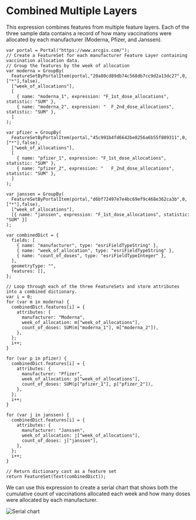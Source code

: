 # Combined Multiple Layers 

This expression combines features from multiple feature layers. Each of the three sample data contains a record of how many vaccinations were allocated by each manufacturer (Moderna, Pfizer, and Janssen).   

```
var portal = Portal("https://www.arcgis.com/");
// Create a FeatureSet for each manufacturer Feature Layer containing vaccination allocation data. 
// Group the features by the week of allocation 
var moderna = GroupBy(
  FeatureSetByPortalItem(portal,"20a80cd89db74c568db7cc9d2a13dc27",0,["*"],false),
  ["week_of_allocations"],
  [
    { name: "moderna_1", expression: "F_1st_dose_allocations", statistic: "SUM" },
    { name: "moderna_2", expression: "	F_2nd_dose_allocations", statistic: "SUM" },
  ]
);

var pfizer = GroupBy(
  FeatureSetByPortalItem(portal,"45c991b4fd6642be8256a6b55f809311",0,["*"],false),
  ["week_of_allocations"],
  [
    { name: "pfizer_1", expression: "F_1st_dose_allocations", statistic: "SUM" },
    { name: "pfizer_2", expression: "	F_2nd_dose_allocations", statistic: "SUM" },
  ]
);

var janssen = GroupBy(
  FeatureSetByPortalItem(portal,"d6bf72497e7e4bc69ef9c468e362ca3b",0,["*"],false),
  ["week_of_allocations"],
  [{ name: "janssen", expression: "F_1st_dose_allocations", statistic: "SUM" }]
);

var combinedDict = {
  fields: [
    { name: "manufacturer", type: "esriFieldTypeString" },
    { name: "week_of_allocation", type: "esriFieldTypeString" },
    { name: "count_of_doses", type: "esriFieldTypeInteger" },
  ],
  geometryType: "",
  features: [],
};

// Loop through each of the three FeatureSets and store attributes into a combined dictionary.
var i = 0;
for (var m in moderna) {
  combinedDict.features[i] = {
    attributes: {
      manufacturer: "Moderna",
      week_of_allocation: m["week_of_allocations"],
      count_of_doses: SUM(m["moderna_1"], m["moderna_2"]),
    },
  };
  i++;
}

for (var p in pfizer) {
  combinedDict.features[i] = {
    attributes: {
      manufacturer: "Pfizer",
      week_of_allocation: p["week_of_allocations"],
      count_of_doses: SUM(p["pfizer_1"], p["pfizer_2"]),
    },
  };
  i++;
}

for (var j in janssen) {
  combinedDict.features[i] = {
    attributes: {
      manufacturer: "Janssen",
      week_of_allocation: j["week_of_allocations"],
      count_of_doses: j["janssen"],
    },
  };
  i++;
}

// Return dictionary cast as a feature set 
return FeatureSet(Text(combinedDict));

```

We can use this expression to create a serial chart that shows both the cumulative count of vaccinations allocated each week and how many doses were allocated by each manufacturer. 

![Serial chart](/Data%20Expressions/images/combined-serial-chart.png)